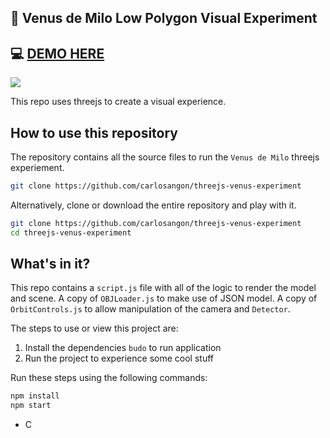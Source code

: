## 🌹 Venus de Milo Low Polygon Visual Experiment

## 💻 <a href="http://carlos.angon.me/experiments/5/" target="_blank">DEMO HERE</a>


<img src="http://carlos.angon.me/github/venus_de_milo_low_poly.png">

This repo uses threejs to create a visual experience. 

## How to use this repository

The repository contains all the source files to run the `Venus de Milo` threejs experiement.


```bash
git clone https://github.com/carlosangon/threejs-venus-experiment
```

Alternatively, clone or download the entire repository and play with it.

```bash
git clone https://github.com/carlosangon/threejs-venus-experiment
cd threejs-venus-experiment
```

## What's in it?

This repo contains a `script.js` file with all of the logic to render the model and scene. A copy of `OBJLoader.js` to make use of JSON model. A copy of `OrbitControls.js` to allow manipulation of the camera and `Detector`.

The steps to use or view this project are:

1. Install the dependencies `budo` to run application
2. Run the project to experience some cool stuff

Run these steps using the following commands:

```bash
npm install
npm start
```
- C
